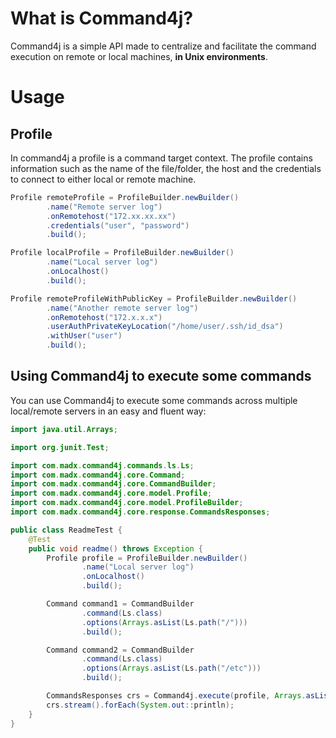 # What is Command4j? #

Command4j is a simple API made to centralize and facilitate the command execution on remote or local machines, **in Unix environments**.

<!--
# Maven #
```
<dependency>
    <groupId>com.madx</groupId>
    <artifactId>command4j</artifactId>
    <version>1.0.0</version>
</dependency>
```
-->

# Usage #

## Profile ##
In command4j a profile is a command target context.
The profile contains information such as the name of the file/folder, the host and the credentials to connect to either local or remote machine.
``` java
Profile remoteProfile = ProfileBuilder.newBuilder()
		.name("Remote server log")
		.onRemotehost("172.xx.xx.xx")
		.credentials("user", "password")
		.build();

Profile localProfile = ProfileBuilder.newBuilder()
		.name("Local server log")
		.onLocalhost()
		.build();

Profile remoteProfileWithPublicKey = ProfileBuilder.newBuilder()
		.name("Another remote server log")
		.onRemotehost("172.x.x.x")
		.userAuthPrivateKeyLocation("/home/user/.ssh/id_dsa")
		.withUser("user")
		.build();
```


## Using Command4j to execute some commands ##

You can use Command4j to execute some commands across multiple local/remote servers in an easy and fluent way:
``` java
import java.util.Arrays;

import org.junit.Test;

import com.madx.command4j.commands.ls.Ls;
import com.madx.command4j.core.Command;
import com.madx.command4j.core.CommandBuilder;
import com.madx.command4j.core.model.Profile;
import com.madx.command4j.core.model.ProfileBuilder;
import com.madx.command4j.core.response.CommandsResponses;

public class ReadmeTest {
	@Test
	public void readme() throws Exception {
		Profile profile = ProfileBuilder.newBuilder()
				.name("Local server log")
				.onLocalhost()
				.build();

		Command command1 = CommandBuilder
				.command(Ls.class)
				.options(Arrays.asList(Ls.path("/")))
				.build();

		Command command2 = CommandBuilder
				.command(Ls.class)
				.options(Arrays.asList(Ls.path("/etc")))
				.build();

		CommandsResponses crs = Command4j.execute(profile, Arrays.asList(command1, command2));
		crs.stream().forEach(System.out::println);
	}
}
```